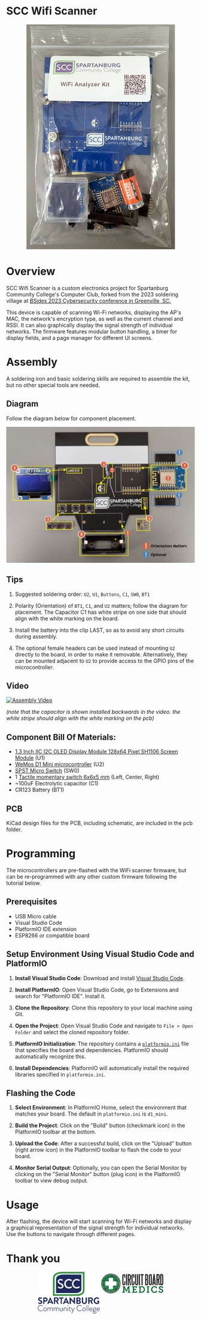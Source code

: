 # SCC Wifi Scanner
<p align="center">
  <img src="img/kit-bag.jpg"/>
</p>

</p>

# Overview
SCC Wifi Scanner is a custom electronics project for Spartanburg Community College's Computer Club, forked from the 2023 soldering village at [BSides 2023 Cybersecurity conference in Greenville, SC. ](https://github.com/circuitboardmedics/BSidesWifiScanner) 

This device is capable of scanning Wi-Fi networks, displaying the AP's MAC, the network's encryption type, as well as the current channel and RSSI.  It can also graphically display the signal strength of individual networks. The firmware features modular button handling, a timer for display fields, and a page manager for different UI screens.

# Assembly
A soldering iron and basic soldering skills are required to assemble the kit, but no other special tools are needed.  


## Diagram
Follow the diagram below for component placement. 


![Install Diagram](</img/SCC Badge Assy.png>)

## Tips
1. Suggested soldering order: `U2`, `U1`, `Buttons`, `C1`, `SW0`, `BT1`

1. Polarity (Orientation) of `BT1`, `C1`, and `U2` matters; follow the diagram for placement.  The Capacitor C1 has white stripe on one side that should align with the white marking on the board.

1. Install the battery into the clip LAST, so as to avoid any short circuits during assembly. 

1. The optional female headers can be used instead of mounting `U2` directly to the board, in order to make it removable.  Alternatively, they can be mounted adjacent to `U2` to provide access to the GPIO pins of the microcontroller.




## Video

[![Assembly Video](http://img.youtube.com/vi/cxqOrxhz6VQ/0.jpg)](http://www.youtube.com/watch?v=cxqOrxhz6VQ "Badge Assembly Video")

_(note that the capacitor is shown installed backwards in the video. the white stripe should align with the white marking on the pcb)_


## Component Bill Of Materials:
- [1.3 Inch IIC I2C OLED Display Module 128x64 Pixel SH1106 Screen Module](https://www.amazon.com/gp/product/B0C3L7N917/) (U1)
- [WeMos D1 Mini microcontroller](https://www.amazon.com/s?k=wemos+d1+mini) (U2)
- [SPST Micro Switch](https://www.amazon.com/gp/product/B07BD1SPYG) (SW0)
- 1 [Tactile momentary switch 6x6x5 mm](https://www.amazon.com/gp/product/B01CGMP9G) (Left, Center, Right)
- ~100uF Electrolytic capacitor (C1)
- CR123 Battery (BT1)

## PCB
KiCad design files for the PCB, including schematic, are included in the pcb folder.


# Programming 
The microcontrollers are pre-flashed with the WiFi scanner firmware, but can be re-programmed with any other custom firmware following the tutorial below.

## Prerequisites
- USB Micro cable
- Visual Studio Code
- PlatformIO IDE extension
- ESP8266 or compatible board

## Setup Environment Using Visual Studio Code and PlatformIO

1. **Install Visual Studio Code**: Download and install [Visual Studio Code](https://code.visualstudio.com/).

2. **Install PlatformIO**: Open Visual Studio Code, go to Extensions and search for "PlatformIO IDE". Install it.

3. **Clone the Repository**: Clone this repository to your local machine using Git.

4. **Open the Project**: Open Visual Studio Code and navigate to `File > Open Folder` and select the cloned repository folder.

5. **PlatformIO Initialization**: The repository contains a [`platformio.ini`](https://github.com/circuitboardmedics/BSidesWifiScanner/blob/main/platformio.ini) file that specifies the board and dependencies. PlatformIO should automatically recognize this.

6. **Install Dependencies**: PlatformIO will automatically install the required libraries specified in `platformio.ini`.

## Flashing the Code

1. **Select Environment**: In PlatformIO Home, select the environment that matches your board. The default in `platformio.ini` is `d1_mini`.

2. **Build the Project**: Click on the "Build" button (checkmark icon) in the PlatformIO toolbar at the bottom.

3. **Upload the Code**: After a successful build, click on the "Upload" button (right arrow icon) in the PlatformIO toolbar to flash the code to your board.

4. **Monitor Serial Output**: Optionally, you can open the Serial Monitor by clicking on the "Serial Monitor" button (plug icon) in the PlatformIO toolbar to view debug output.

# Usage
After flashing, the device will start scanning for Wi-Fi networks and display a graphical representation of the signal strength for individual networks. Use the buttons to navigate through different pages.

# Thank you
<p width="100%" align="center">
  <img src="img/SCC-Full-VERT-2757-7740-DIGITAL.png" width="33%" valign="top"/>
  <img src="img/cbm.png" width="33%" valign="top"/>
</p>

